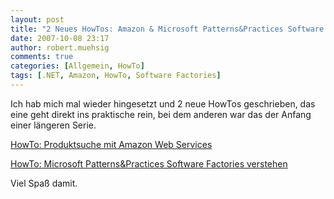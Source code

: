 ```yaml
---
layout: post
title: "2 Neues HowTos: Amazon & Microsoft Patterns&Practices Software Factories"
date: 2007-10-08 23:17
author: robert.muehsig
comments: true
categories: [Allgemein, HowTo]
tags: [.NET, Amazon, HowTo, Software Factories]
---
```

Ich hab mich mal wieder hingesetzt und 2 neue HowTos geschrieben, das eine geht direkt ins praktische rein, bei dem anderen war das der Anfang einer längeren Serie.

<a href="http://code-inside.de/blog/artikel/howto-produktsuche-mit-den-amazon-web-services/">HowTo: Produktsuche mit Amazon Web Services</a>

<a href="http://code-inside.de/blog/artikel/howto-microsoft-patterns-practices-software-factories-verstehen/">HowTo: Microsoft Patterns&amp;Practices Software Factories verstehen</a>

Viel Spaß damit.
